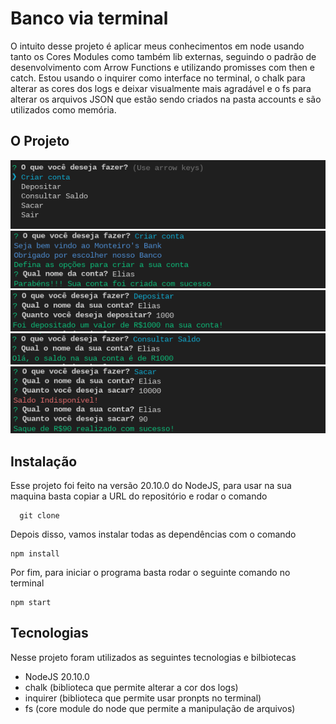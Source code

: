 # Banco via terminal
O intuito desse projeto é aplicar meus conhecimentos em node usando tanto os Cores Modules como também lib externas, seguindo o padrão de desenvolvimento com Arrow Functions e utilizando promisses com then e catch.
Estou usando o inquirer como interface no terminal, o chalk para alterar as cores dos logs e deixar visualmente mais agradável e o fs para alterar os arquivos JSON que estão sendo criados na pasta accounts e são utilizados como memória.

## O Projeto
![Home do Projeto](./img/Home.png)
![Criação de conta](./img/Criar%20Conta.png)
![Deposito de Dinheiro](./img/Depositar.png)
![Consulta do Saldo](./img/Consultar%20saldo.png)
![Saque do Dinheiro](./img/Saque.png)

## Instalação
Esse projeto foi feito na versão 20.10.0 do NodeJS, para usar na sua maquina basta copiar a URL do repositório e rodar o comando

~~~
  git clone 
~~~

Depois disso, vamos instalar todas as dependências com o comando

~~~
npm install
~~~

Por fim, para iniciar o programa basta rodar o seguinte comando no terminal
~~~
npm start
~~~

## Tecnologias
Nesse projeto foram utilizados as seguintes tecnologias e bilbiotecas
- NodeJS 20.10.0
- chalk (biblioteca que permite alterar a cor dos logs)
- inquirer (biblioteca que permite usar pronpts no terminal)
- fs (core module do node que permite a manipulação de arquivos)
